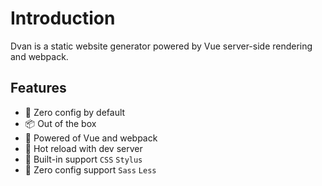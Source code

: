 # Introduction
Dvan is a static website generator powered by Vue server-side rendering and webpack.

## Features
- 🚀 Zero config by default
- 📦 Out of the box
- 💪 Powered of Vue and webpack
- 🔧 Hot reload with dev server
- 🔗 Built-in support `CSS` `Stylus`
- 🔨 Zero config support `Sass` `Less`